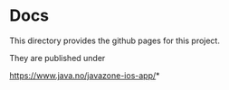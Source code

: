 # Docs

This directory provides the github pages for this project.

They are published under

https://www.java.no/javazone-ios-app/*
